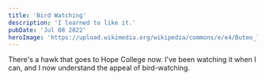 ```yaml
---
title: 'Bird Watching'
description: 'I learned to like it.'
pubDate: 'Jul 08 2022'
heroImage: 'https://upload.wikimedia.org/wikipedia/commons/e/e4/Buteo_lagopus_29283.JPG'
---
```


There's a hawk that goes to Hope College now.
I've been watching it when I can, and I now understand the appeal of bird-watching.